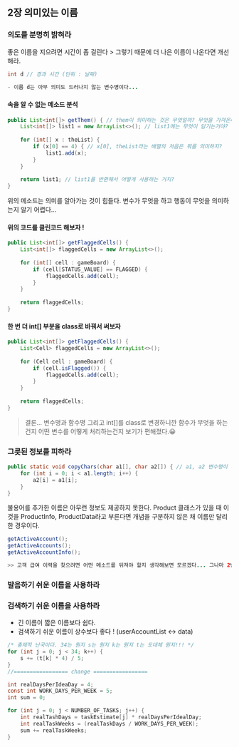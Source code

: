 ## 2장 의미있는 이름



### 의도를 분명히 밝혀라

좋은 이름을 지으려면 시간이 좀 걸린다 > 그렇기 때문에 더 나은 이름이 나온다면 개선해라.

```java
int d // 경과 시간 (단위 : 날짜)
    
- 이름 d는 아무 의미도 드러나지 않는 변수명이다...
```

#### 

#### 속을 알 수 없는 메소드 분석

```java
public List<int[]> getThem() { // them이 의미하는 것은 무엇일까? 무엇을 가져온다는거지?
    List<int[]> list1 = new ArrayList<>(); // list1에는 무엇이 담기는거야?
    
    for (int[] x : theList) {
        if (x[0] == 4) { // x[0], theList라는 배열의 처음은 뭐를 의미하지?
            list1.add(x);
        }
    }
    
    return list1; // list1를 반환해서 어떻게 사용하는 거지?
}
```

위의 메소드는 의미를 알아가는 것이 힘들다. 변수가 무엇을 하고 행동이 무엇을 의미하는지 알기 어렵다...



#### 위의 코드를 클린코드 해보자 !

```java
public List<int[]> getFlaggedCells() { 
    List<int[]> flaggedCells = new ArrayList<>(); 
    
    for (int[] cell : gameBoard) {
        if (cell[STATUS_VALUE] == FLAGGED) { 
			flaggedCells.add(cell);
        }
    }
    
    return flaggedCells; 
}
```



#### 한 번 더 int[] 부분을 class로 바꿔서 써보자

```java
public List<int[]> getFlaggedCells() { 
    List<Cell> flaggedCells = new ArrayList<>(); 
    
    for (Cell cell : gameBoard) {
        if (cell.isFlagged()) { 
			flaggedCells.add(cell);
        }
    }
    
    return flaggedCells; 
}
```

> 결론... 변수명과 함수명 그리고 int[]를 class로 변경하니깐 함수가 무엇을 하는건지 어떤 변수를 어떻게 처리하는건지 보기가 편해졌다.😀



### 그릇된 정보를 피하라

```java
public static void copyChars(char a1[], char a2[]) { // a1, a2 변수명이 너무 그렇다. 의도가 안보인다.
    for (int i = 0; i < a1.length; i++) {
        a2[i] = a1[i];
    }
}
```

불용어를 추가한 이름은 아무런 정보도 제공하지 못한다. Product 클래스가 있을 때 이것을 ProductInfo, ProductData라고 부른다면 개념을 구분하지 않은 채 이름만 달리한 경우이다.

```java
getActiveAccount();
getActiveAccounts();
getActiveAccountInfo();

>> 고객 급여 이력을 찾으려면 어떤 메소드를 뒤져야 할지 생각해보면 모르겠다... 그나마 2번..ㅋ
```



### 발음하기 쉬운 이름을 사용하라



### 검색하기 쉬운 이름을 사용하라

- 긴 이름이 짧은 이름보다 쉽다.
- 검색하기 쉬운 이름이 상수보다 좋다 ! (userAccountList <-> data)

```java
/* 총제적 난국이다. 34는 뭔지 s는 뭔지 k는 뭔지 t는 도대체 뭔지!!! */
for (int j = 0; j < 34; k++) {
    s += (t[k] * 4) / 5;
}
//================= change =================

int realDaysPerIdeaDay = 4;
const int WORK_DAYS_PER_WEEK = 5;
int sum = 0;

for (int j = 0; j < NUMBER_OF_TASKS; j++) {
    int realTashDays = taskEstimate[j] * realDaysPerIdealDay;
    int realTaskWeeks = (realTaskDays / WORK_DAYS_PER_WEEK);
    sum += realTaskWeeks;	
}
```

